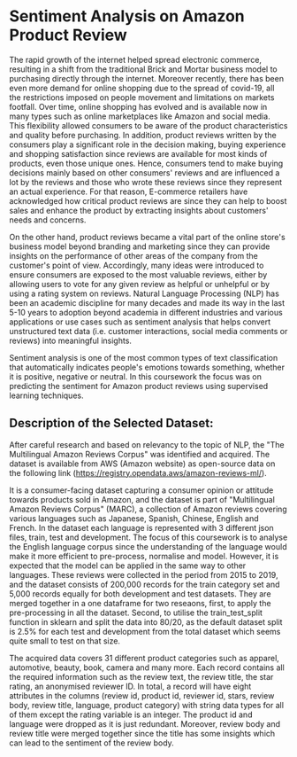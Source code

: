 # Sentiment Analysis on Amazon Product Review

The rapid growth of the internet helped spread electronic commerce, resulting in a shift from the traditional Brick and Mortar business model to purchasing directly through the internet. Moreover recently, there has been even more demand for online shopping due to the spread of covid-19, all the restrictions imposed on people movement and limitations on markets footfall. Over time, online shopping has evolved and is available now in many types such as online marketplaces like Amazon and social media. This flexibility allowed consumers to be aware of the product characteristics and quality before purchasing. In addition, product reviews written by the consumers play a significant role in the decision making, buying experience and shopping satisfaction since reviews are available for most kinds of products, even those unique ones. Hence, consumers tend to make buying decisions mainly based on other consumers' reviews and are influenced a lot by the reviews and those who wrote these reviews since they represent an actual experience. For that reason, E-commerce retailers have acknowledged how critical product reviews are since they can help to boost sales and enhance the product by extracting insights about customers' needs and concerns.

On the other hand, product reviews became a vital part of the online store's business model beyond branding and marketing since they can provide insights on the performance of other areas of the company from the customer's point of view. Accordingly, many ideas were introduced to ensure consumers are exposed to the most valuable reviews, either by allowing users to vote for any given review as helpful or unhelpful or by using a rating system on reviews. Natural Language Processing (NLP) has been an academic discipline for many decades and made its way in the last 5-10 years to adoption beyond academia in different industries and various applications or use cases such as sentiment analysis that helps convert unstructured text data (i.e. customer interactions, social media comments or reviews) into meaningful insights.

Sentiment analysis is one of the most common types of text classification that automatically indicates people's emotions towards something, whether it is positive, negative or neutral. In this coursework the focus was on predicting the sentiment for Amazon product reviews using supervised learning techniques.

## Description of the Selected Dataset:
After careful research and based on relevancy to the topic of NLP, the "The Multilingual Amazon Reviews Corpus" was identified and acquired. The dataset is available from AWS (Amazon website) as open-source data on the following link (https://registry.opendata.aws/amazon-reviews-ml/).

It is a consumer-facing dataset capturing a consumer opinion or attitude towards products sold in Amazon, and the dataset is part of "Multilingual Amazon Reviews Corpus" (MARC), a collection of Amazon reviews covering various languages such as Japanese, Spanish, Chinese, English and French. In the dataset each language is represented with 3 different json files, train, test and development. The focus of this coursework is to analyse the English language corpus since the understanding of the language would make it more efficient to pre-process, normalise and model. However, it is expected that the model can be applied in the same way to other languages. These reviews were collected in the period from 2015 to 2019, and the dataset consists of 200,000 records for the train category set and 5,000 records equally for both development and test datasets. They are merged together in a one dataframe for two reseaons, first, to apply the pre-processing in all the dataset. Second, to utilise the train_test_split function in sklearn and split the data into 80/20, as the default dataset split is 2.5% for each test and development from the total dataset which seems quite small to test on that size.

The acquired data covers 31 different product categories such as apparel, automotive, beauty, book, camera and many more. Each record contains all the required information such as the review text, the review title, the star rating, an anonymised reviewer ID. In total, a record will have eight attributes in the columns (review id, product id, reviewer id, stars, review body, review title, language, product category) with string data types for all of them except the rating variable is an integer. The product id and language were dropped as it is just redundant. Moreover, review body and review title were merged together since the title has some insights which can lead to the sentiment of the review body.
